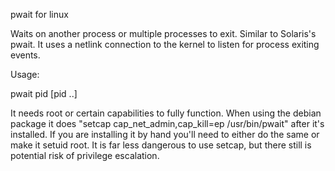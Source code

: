 pwait for linux

Waits on another process or multiple processes to exit.  Similar to Solaris's pwait.
It uses a netlink connection to the kernel to listen for process exiting events.


Usage:

pwait pid [pid ..]


It needs root or certain capabilities to fully function.  When using the debian package
it does "setcap cap_net_admin,cap_kill=ep /usr/bin/pwait" after it's installed.  If you
are installing it by hand you'll need to either do the same or make it setuid root.
It is far less dangerous to use setcap, but there still is potential risk of privilege
escalation.
